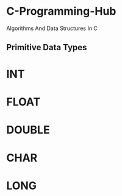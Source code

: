 # C-Programming-Hub
Algorithms And Data Structures In C
## Primitive Data Types
# INT 
# FLOAT
# DOUBLE
# CHAR 
# LONG
 
